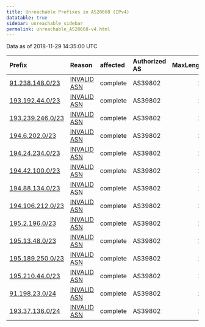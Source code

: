 ```yaml
---
title: Unreachable Prefixes in AS20668 (IPv4)
datatable: true
sidebar: unreachable_sidebar
permalink: unreachable_AS20668-v4.html
---
```


Data as of 2018-11-29 14:35:00 UTC


<div class="datatable-begin"></div>

| Prefix                                                     | Reason                                                                                                  | affected   | Authorized AS   |   MaxLength | Anchor                                         |   unreachable /24s |
|:-----------------------------------------------------------|:--------------------------------------------------------------------------------------------------------|:-----------|:----------------|------------:|:-----------------------------------------------|-------------------:|
| [91.238.148.0/23](https://stat.ripe.net/91.238.148.0/23)   | [INVALID ASN](https://rpki-validator.ripe.net/announcement-preview?asn=AS20668&prefix=91.238.148.0/23)  | complete   | AS39802         |          24 | [RIPE](unreachable_RIPE_NCC_RPKI_Root-v4.html) |                  2 |
| [193.192.44.0/23](https://stat.ripe.net/193.192.44.0/23)   | [INVALID ASN](https://rpki-validator.ripe.net/announcement-preview?asn=AS20668&prefix=193.192.44.0/23)  | complete   | AS39802         |          24 | [RIPE](unreachable_RIPE_NCC_RPKI_Root-v4.html) |                  2 |
| [193.239.246.0/23](https://stat.ripe.net/193.239.246.0/23) | [INVALID ASN](https://rpki-validator.ripe.net/announcement-preview?asn=AS20668&prefix=193.239.246.0/23) | complete   | AS39802         |          24 | [RIPE](unreachable_RIPE_NCC_RPKI_Root-v4.html) |                  2 |
| [194.6.202.0/23](https://stat.ripe.net/194.6.202.0/23)     | [INVALID ASN](https://rpki-validator.ripe.net/announcement-preview?asn=AS20668&prefix=194.6.202.0/23)   | complete   | AS39802         |          24 | [RIPE](unreachable_RIPE_NCC_RPKI_Root-v4.html) |                  2 |
| [194.24.234.0/23](https://stat.ripe.net/194.24.234.0/23)   | [INVALID ASN](https://rpki-validator.ripe.net/announcement-preview?asn=AS20668&prefix=194.24.234.0/23)  | complete   | AS39802         |          24 | [RIPE](unreachable_RIPE_NCC_RPKI_Root-v4.html) |                  2 |
| [194.42.100.0/23](https://stat.ripe.net/194.42.100.0/23)   | [INVALID ASN](https://rpki-validator.ripe.net/announcement-preview?asn=AS20668&prefix=194.42.100.0/23)  | complete   | AS39802         |          24 | [RIPE](unreachable_RIPE_NCC_RPKI_Root-v4.html) |                  2 |
| [194.88.134.0/23](https://stat.ripe.net/194.88.134.0/23)   | [INVALID ASN](https://rpki-validator.ripe.net/announcement-preview?asn=AS20668&prefix=194.88.134.0/23)  | complete   | AS39802         |          24 | [RIPE](unreachable_RIPE_NCC_RPKI_Root-v4.html) |                  2 |
| [194.106.212.0/23](https://stat.ripe.net/194.106.212.0/23) | [INVALID ASN](https://rpki-validator.ripe.net/announcement-preview?asn=AS20668&prefix=194.106.212.0/23) | complete   | AS39802         |          24 | [RIPE](unreachable_RIPE_NCC_RPKI_Root-v4.html) |                  2 |
| [195.2.196.0/23](https://stat.ripe.net/195.2.196.0/23)     | [INVALID ASN](https://rpki-validator.ripe.net/announcement-preview?asn=AS20668&prefix=195.2.196.0/23)   | complete   | AS39802         |          24 | [RIPE](unreachable_RIPE_NCC_RPKI_Root-v4.html) |                  2 |
| [195.13.48.0/23](https://stat.ripe.net/195.13.48.0/23)     | [INVALID ASN](https://rpki-validator.ripe.net/announcement-preview?asn=AS20668&prefix=195.13.48.0/23)   | complete   | AS39802         |          24 | [RIPE](unreachable_RIPE_NCC_RPKI_Root-v4.html) |                  2 |
| [195.189.250.0/23](https://stat.ripe.net/195.189.250.0/23) | [INVALID ASN](https://rpki-validator.ripe.net/announcement-preview?asn=AS20668&prefix=195.189.250.0/23) | complete   | AS39802         |          24 | [RIPE](unreachable_RIPE_NCC_RPKI_Root-v4.html) |                  2 |
| [195.210.44.0/23](https://stat.ripe.net/195.210.44.0/23)   | [INVALID ASN](https://rpki-validator.ripe.net/announcement-preview?asn=AS20668&prefix=195.210.44.0/23)  | complete   | AS39802         |          24 | [RIPE](unreachable_RIPE_NCC_RPKI_Root-v4.html) |                  2 |
| [91.198.23.0/24](https://stat.ripe.net/91.198.23.0/24)     | [INVALID ASN](https://rpki-validator.ripe.net/announcement-preview?asn=AS20668&prefix=91.198.23.0/24)   | complete   | AS39802         |          24 | [RIPE](unreachable_RIPE_NCC_RPKI_Root-v4.html) |                  1 |
| [193.37.136.0/24](https://stat.ripe.net/193.37.136.0/24)   | [INVALID ASN](https://rpki-validator.ripe.net/announcement-preview?asn=AS20668&prefix=193.37.136.0/24)  | complete   | AS39802         |          24 | [RIPE](unreachable_RIPE_NCC_RPKI_Root-v4.html) |                  1 |

<div class="datatable-end"></div>